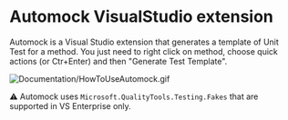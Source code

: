 # Automock VisualStudio extension

Automock is a Visual Studio extension that generates a template of Unit Test for a method. You just need to right click on method, choose quick actions (or Ctr+Enter) and then "Generate Test Template". 

![Documentation/HowToUseAutomock.gif](HowToUseAutomock.gif)

:warning: Automock uses `Microsoft.QualityTools.Testing.Fakes` that are supported in VS Enterprise only.